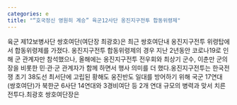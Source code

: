 ```yaml
---
categories: e
title: "“호국정신 영원히 계승” 육군12사단 옹진지구전투 합동위령제"
---
```

육군 제12보병사단 쌍호여단(여단장 최광호)은 최근 쌍호여단내 옹진지구전투 위령탑에서 합동위령제를 가졌다. 옹진지구전투 합동위령제의 경우 지난 2년동안 코로나19로 인해 군 관계자만 참석했으나, 올해에는 옹진지구전투 전우회와 최상기 군수, 이춘만 군의장을 비롯한 민·관·군 관계자가 함께 하면서 행사 의미를 더 했다.옹진지구전투는 한국전쟁 초기 38도선 최서단에 고립된 황해도 웅진반도 일대를 방어하기 위해 국군 17연대(쌍호여단)가 북한군 6사단 14연대와 3경비여단 등 2개 연대 규모의 병력과 맞서 치른 전투다.최광호 쌍호여단장은
